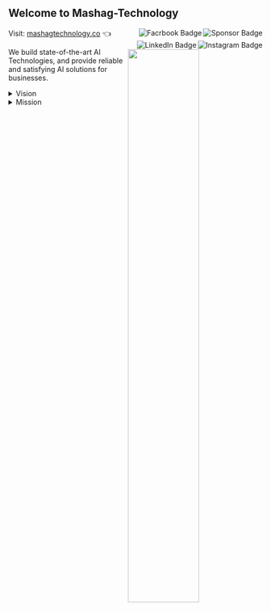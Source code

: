 ## Welcome to Mashag-Technology
Visit: <a href="https://mashagtechnology.co/" target="_blank">mashagtechnology.co</a> 👈
<a href="" target="_blank"><img align="right" src="https://img.shields.io/badge/sponsor_us-30363D?style=for-the-badge&logo=GitHub-Sponsors&logoColor=#white" alt="Sponsor Badge"/></a> 
<a href="" target="_blank"><img align="right" src="https://img.shields.io/badge/Facebook-1877F2?style=for-the-badge&logo=facebook&logoColor=white" alt="Facrbook Badge"/></a>
<a href="" target="_blank"><img align="right" src="https://img.shields.io/badge/Instagram-E4405F?style=for-the-badge&logo=instagram&logoColor=white" alt="Instagram Badge"/></a> 
<a href="" target="_blank"><img align="right" src="https://img.shields.io/badge/LinkedIn-blue?style=for-the-badge&logo=linkedin&logoColor=white" alt="LinkedIn Badge"/></a> 

<image width="53%" align="right" src="https://mashagtechnology.co/img/hero2.jpg" />
<p width="47%" align="left">We build state-of-the-art AI Technologies, and provide reliable and satisfying AI solutions for businesses.</p>
<details>
  <summary>Vision</summary>  
  Our vision is to Make South & Southeast Asia a Smarter Place to live in.
</details>
<details>
  <summary>Mission</summary>  
  Our mission is to integrate AI to businesses in South & Southeast Asia to solve the current issue they face.
</details>
